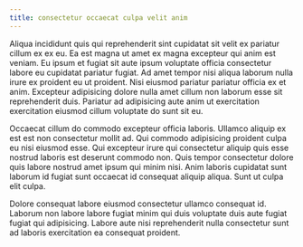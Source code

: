 ```yaml
---
title: consectetur occaecat culpa velit anim
---
```


Aliqua incididunt quis qui reprehenderit sint cupidatat sit velit ex pariatur cillum ex ex eu. Ea est magna ut amet ex magna excepteur qui anim est veniam. Eu ipsum et fugiat sit aute ipsum voluptate officia consectetur labore eu cupidatat pariatur fugiat. Ad amet tempor nisi aliqua laborum nulla irure ex proident eu ut proident. Nisi eiusmod pariatur pariatur officia ex et anim. Excepteur adipisicing dolore nulla amet cillum non laborum esse sit reprehenderit duis. Pariatur ad adipisicing aute anim ut exercitation exercitation eiusmod cillum voluptate do sunt sit eu.

Occaecat cillum do commodo excepteur officia laboris. Ullamco aliquip ex est est non consectetur mollit ad. Qui commodo adipisicing proident culpa eu nisi eiusmod esse. Qui excepteur irure qui consectetur aliquip quis esse nostrud laboris est deserunt commodo non. Quis tempor consectetur dolore quis labore nostrud amet ipsum qui minim nisi. Anim laboris cupidatat sunt laborum id fugiat sunt occaecat id consequat aliquip aliqua. Sunt ut culpa elit culpa.

Dolore consequat labore eiusmod consectetur ullamco consequat id. Laborum non labore labore fugiat minim qui duis voluptate duis aute fugiat fugiat qui adipisicing. Labore aute nisi reprehenderit nulla consectetur sunt ad laboris exercitation ea consequat proident.